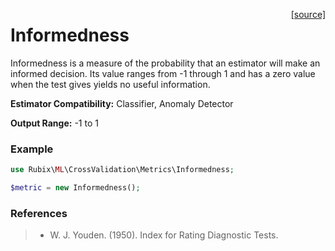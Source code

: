 <span style="float:right;"><a href="https://github.com/RubixML/RubixML/blob/master/src/CrossValidation/Metrics/Informedness.php">[source]</a></span>

# Informedness
Informedness is a measure of the probability that an estimator will make an informed decision. Its value ranges from -1 through 1 and has a zero value when the test gives yields no useful information.

**Estimator Compatibility:** Classifier, Anomaly Detector

**Output Range:** -1 to 1

### Example
```php
use Rubix\ML\CrossValidation\Metrics\Informedness;

$metric = new Informedness();
```

### References
>- W. J. Youden. (1950). Index for Rating Diagnostic Tests.